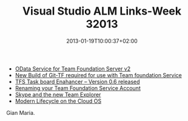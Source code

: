 ﻿---
title: "Visual Studio ALM Links-Week 32013"
description: ""
date: 2013-01-19T10:00:37+02:00
draft: false
tags: [Visual Studio ALM]
categories: [Team Foundation Server,Visual Studio ALM]
---
- [OData Service for Team Foundation Server v2](http://blogs.msdn.com/b/briankel/archive/2013/01/07/odata-service-for-team-foundation-server-v2.aspx)
- [New Build of Git-TF required for use with Team foundation Service](http://blogs.msdn.com/b/visualstudioalm/archive/2013/01/08/new-build-of-git-tf-required-for-use-with-team-foundation-service.aspx)
- [TFS Task board Enahancer – Version 0.6 released](http://pascoal.net/2013/01/team-foundation-task-board-enhancer-version-0-6-released/)
- [Renaming your Team Foundation Service Account](http://blogs.msdn.com/b/bharry/archive/2013/01/09/renaming-your-team-foundation-service-account.aspx)
- [Skype and the new Team Explorer](http://blogs.msdn.com/b/bharry/archive/2013/01/14/skype-and-the-new-team-explorer.aspx)
- [Modern Lifecycle on the Cloud OS](http://blogs.msdn.com/b/bharry/archive/2013/01/15/modern-lifecycle-on-the-cloud-os.aspx)

Gian Maria.
